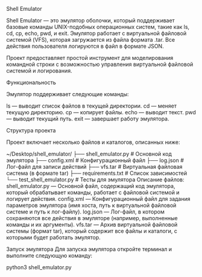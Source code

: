 Shell Emulator

Shell Emulator — это эмулятор оболочки, который поддерживает базовые команды UNIX-подобных операционных систем, такие как ls, cd, cp, echo, pwd, и exit. Эмулятор работает с виртуальной файловой системой (VFS), которая загружается из файла формата .tar. Все действия пользователя логируются в файл в формате JSON.

Проект предоставляет простой инструмент для моделирования командной строки с возможностью управления виртуальной файловой системой и логирования.

Функциональность

Эмулятор поддерживает следующие команды:

ls — выводит список файлов в текущей директории.
cd — меняет текущую директорию.
cp — копирует файлы.
echo — выводит текст.
pwd — выводит текущий путь.
exit — завершает работу эмулятора.

Структура проекта

Проект включает несколько файлов и каталогов, описанных ниже:

~/Desktop/shell_emulator/
    ├── shell_emulator.py         # Основной код эмулятора
    ├── config.xml                # Конфигурационный файл
    ├── log.json                  # Лог-файл для записи действий
    ├── vfs.tar                   # Виртуальная файловая система (в формате tar)
    ├── requirements.txt          # Список зависимостей
    └── test_shell_emulator.py    # Тесты для эмулятора
Описание файлов:
shell_emulator.py — Основной файл, содержащий код эмулятора, который обрабатывает команды, работает с файловой системой и логирует действия.
config.xml — Конфигурационный файл для задания параметров эмулятора (имя хоста, путь к виртуальной файловой системе и путь к лог-файлу).
log.json — Лог-файл, в котором сохраняются все действия в эмуляторе (например, выполненные команды и их аргументы).
vfs.tar — Архив виртуальной файловой системы (формат tar), который содержит все файлы и каталоги, с которыми будет работать эмулятор.

Запуск эмулятора
Для запуска эмулятора откройте терминал и выполните следующую команду:

python3 shell_emulator.py
